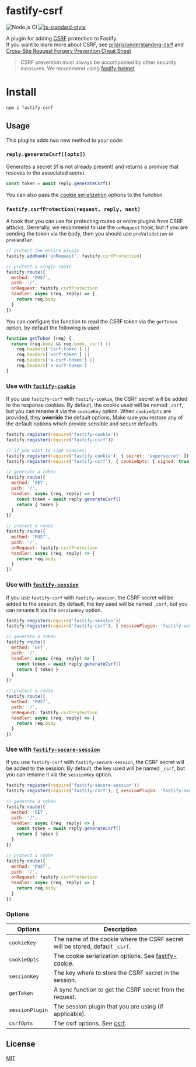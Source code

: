 # fastify-csrf

![Node.js CI](https://github.com/fastify/fastify-csrf/workflows/Node.js%20CI/badge.svg)
[![js-standard-style](https://img.shields.io/badge/code%20style-standard-brightgreen.svg?style=flat)](http://standardjs.com/)

A plugin for adding [CSRF](https://en.wikipedia.org/wiki/Cross-site_request_forgery) protection to Fastify.  
If you want to learn more about CSRF, see [pillarjs/understanding-csrf](https://github.com/pillarjs/understanding-csrf) and [Cross-Site Request Forgery Prevention Cheat Sheet](https://cheatsheetseries.owasp.org/cheatsheets/Cross-Site_Request_Forgery_Prevention_Cheat_Sheet.html)

> CSRF prevention must always be accompanied by other security measures. We recommend using [fastify-helmet](https://github.com/fastify/fastify-helmet)

# Install 
```js 
npm i fastify-csrf
```

## Usage

This plugins adds two new method to your code:

### `reply.generateCsrf([opts])`

Generates a secret (if is not already present) and returns a promise that resoves to the associated secret.

```js
const token = await reply.generateCsrf()
```

You can also pass the [cookie serialization](https://github.com/fastify/fastify-cookie) options to the function.

### `fastify.csrfProtection(request, reply, next)`

A hook that you can use for protecting routes or enitre plugins from CSRF attacks.
Generally, we recommend to use the `onRequest` hook, but if you are sending the token
via the body, then you should use `preValidation` or `preHandler`.

```js
// protect the entire plugin
fastify.addHook('onRequest', fastify.csrfProtection)

// protect a single route
fastify.route({
  method: 'POST',
  path: '/',
  onRequest: fastify.csrfProtection
  handler: async (req, reply) => {
    return req.body
  }
})
```

You can configure the function to read the CSRF token via the `getToken` option, by default the following is used:

```js
function getToken (req) {
  return (req.body && req.body._csrf) ||
    req.headers['csrf-token'] ||
    req.headers['xsrf-token'] ||
    req.headers['x-csrf-token'] ||
    req.headers['x-xsrf-token']
}
```

### Use with [`fastify-cookie`](https://github.com/fastify/fastify-cookie)

If you use `fastify-csrf` with `fastify-cookie`, the CSRF secret will be added to the response cookies.
By default, the cookie used will be named `_csrf`, but you can rename it via the `cookieKey` option.
When `cookieOpts` are provided, they **override** the default options. Make sure you restore any of the default options which provide sensible and secure defaults.

```js
fastify.register(require('fastify-cookie'))
fastify.register(require('fastify-csrf'))

// if you want to sign cookies:
fastify.register(require('fastify-cookie'), { secret: 'supersecret' })
fastify.register(require('fastify-csrf'), { cookieOpts: { signed: true } })

// generate a token
fastify.route({
  method: 'GET',
  path: '/',
  handler: async (req, reply) => {
    const token = await reply.generateCsrf()
    return { token }
  }
})

// protect a route
fastify.route({
  method: 'POST',
  path: '/',
  onRequest: fastify.csrfProtection
  handler: async (req, reply) => {
    return req.body
  }
})
```

### Use with [`fastify-session`](https://github.com/SerayaEryn/fastify-session)

If you use `fastify-csrf` with `fastify-session`, the CSRF secret will be added to the session.
By default, the key used will be named `_csrf`, but you can rename it via the `sessionKey` option.

```js
fastify.register(require('fastify-session'))
fastify.register(require('fastify-csrf'), { sessionPlugin: 'fastify-session' })

// generate a token
fastify.route({
  method: 'GET',
  path: '/',
  handler: async (req, reply) => {
    const token = await reply.generateCsrf()
    return { token }
  }
})

// protect a route
fastify.route({
  method: 'POST',
  path: '/',
  onRequest: fastify.csrfProtection
  handler: async (req, reply) => {
    return req.body
  }
})
```

### Use with [`fastify-secure-session`](https://github.com/fastify/fastify-secure-session)

If you use `fastify-csrf` with `fastify-secure-session`, the CSRF secret will be added to the session.
By default, the key used will be named `_csrf`, but you can rename it via the `sessionKey` option.

```js
fastify.register(require('fastify-secure-session'))
fastify.register(require('fastify-csrf'), { sessionPlugin: 'fastify-secure-session' })

// generate a token
fastify.route({
  method: 'GET',
  path: '/',
  handler: async (req, reply) => {
    const token = await reply.generateCsrf()
    return { token }
  }
})

// protect a route
fastify.route({
  method: 'POST',
  path: '/',
  onRequest: fastify.csrfProtection
  handler: async (req, reply) => {
    return req.body
  }
})
```

### Options

| Options      | Description |
| ----------- | ----------- |
| `cookieKey` |  The name of the cookie where the CSRF secret will be stored, default `_csrf`.     |
| `cookieOpts` |  The cookie serialization options. See [fastify-cookie](https://github.com/fastify/fastify-cookie).    |
| `sessionKey` |  The key where to store the CSRF secret in the session.     |
| `getToken` |  A sync function to get the CSRF secret from the request.     |
| `sessionPlugin` |  The session plugin that you are using (if applicable).     |
| `csrfOpts` |  The csrf options. See  [csrf](https://github.com/pillarjs/csrf).     |


## License

[MIT](./LICENSE)
